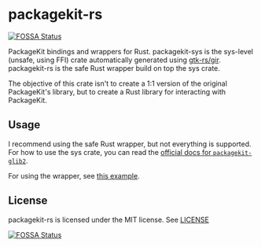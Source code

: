 # packagekit-rs
[![FOSSA Status](https://app.fossa.com/api/projects/git%2Bgithub.com%2FGuillemCastro%2Fpackagekit-rs.svg?type=shield)](https://app.fossa.com/projects/git%2Bgithub.com%2FGuillemCastro%2Fpackagekit-rs?ref=badge_shield)


PackageKit bindings and wrappers for Rust. packagekit-sys is the sys-level (unsafe, using FFI) crate automatically generated using [gtk-rs/gir](https://github.com/gtk-rs/gir). packagekit-rs is the safe Rust wrapper build on top the sys crate.

The objective of this crate isn't to create a 1:1 version of the original PackageKit's library, but to create a Rust library for interacting with PackageKit.

## Usage

I recommend using the safe Rust wrapper, but not everything is supported. For how to use the sys crate, you can read the [official docs for `packagekit-glib2`](https://www.freedesktop.org/software/PackageKit/gtk-doc/lpackagekit-glib2.html).

For using the wrapper, see [this example](examples/example.rs).

## License

packagekit-rs is licensed under the MIT license. See [LICENSE](LICENSE)

[![FOSSA Status](https://app.fossa.com/api/projects/git%2Bgithub.com%2FGuillemCastro%2Fpackagekit-rs.svg?type=large)](https://app.fossa.com/projects/git%2Bgithub.com%2FGuillemCastro%2Fpackagekit-rs?ref=badge_large)